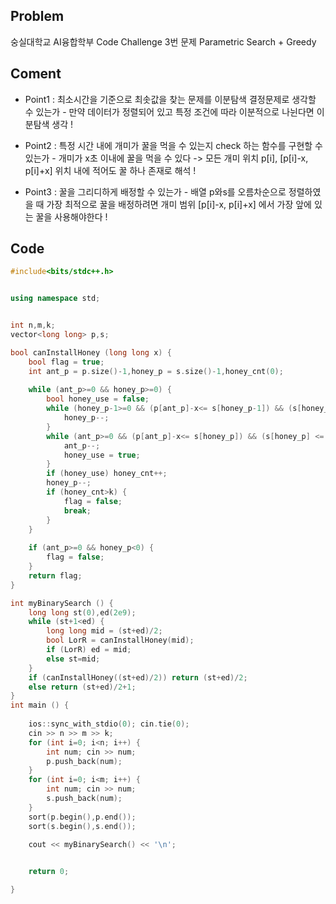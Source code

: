 ## Problem
숭실대학교 AI융합학부 Code Challenge 3번 문제
Parametric Search + Greedy

## Coment
* Point1 : 최소시간을 기준으로 최솟값을 찾는 문제를 이분탐색 결정문제로 생각할 수 있는가 - 만약 데이터가 정렬되어 있고 특정 조건에 따라 이분적으로 나뉜다면 이분탐색 생각 !

* Point2 : 특정 시간 내에 개미가 꿀을 먹을 수 있는지 check 하는 함수를 구현할 수 있는가 - 개미가 x초 이내에 꿀을 먹을 수 있다 -> 모든 개미 위치 p[i], [p[i]-x, p[i]+x] 위치 내에 적어도 꿀 하나 존재로 해석 !

* Point3 : 꿀을 그리디하게 배정할 수 있는가 - 배열 p와s를 오름차순으로 정렬하였을 때 가장 최적으로 꿀을 배정하려면 개미 범위 [p[i]-x, p[i]+x] 에서 가장 앞에 있는 꿀을 사용해야한다 !

## Code
```c++
#include<bits/stdc++.h>


using namespace std;


int n,m,k;
vector<long long> p,s;

bool canInstallHoney (long long x) {
	bool flag = true;
	int ant_p = p.size()-1,honey_p = s.size()-1,honey_cnt(0);
	
	while (ant_p>=0 && honey_p>=0) {
		bool honey_use = false;
		while (honey_p-1>=0 && (p[ant_p]-x<= s[honey_p-1]) && (s[honey_p-1] <= p[ant_p]+x)) {
			honey_p--; 
		}
		while (ant_p>=0 && (p[ant_p]-x<= s[honey_p]) && (s[honey_p] <= p[ant_p]+x)) {
			ant_p--;
			honey_use = true;
		}
		if (honey_use) honey_cnt++;
		honey_p--;
		if (honey_cnt>k) {
			flag = false;
			break;
		}
	}
	
	if (ant_p>=0 && honey_p<0) {
		flag = false;
	}
	return flag;
}

int myBinarySearch () {
	long long st(0),ed(2e9);
	while (st+1<ed) {
		long long mid = (st+ed)/2;
		bool LorR = canInstallHoney(mid);
		if (LorR) ed = mid;
		else st=mid;
	}
	if (canInstallHoney((st+ed)/2)) return (st+ed)/2;
	else return (st+ed)/2+1;
}
int main () {
	
	ios::sync_with_stdio(0); cin.tie(0);
	cin >> n >> m >> k;
	for (int i=0; i<n; i++) {
		int num; cin >> num;
		p.push_back(num);
	}
	for (int i=0; i<m; i++) {
		int num; cin >> num;
		s.push_back(num);
	}
	sort(p.begin(),p.end());
	sort(s.begin(),s.end());

	cout << myBinarySearch() << '\n';
	

	return 0;

}
```
